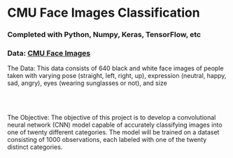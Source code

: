 # CMU Face Images Classification

### Completed with Python, Numpy, Keras, TensorFlow, etc
### Data: [CMU Face Images](https://archive.ics.uci.edu/static/public/124/cmu+face+images.zip)

The Data: This data consists of 640 black and white face images of people taken with varying pose (straight, left, right, up), expression (neutral, happy, sad, angry), eyes (wearing sunglasses or not), and size

<br>
<br>

The Objective: The objective of this project is to develop a convolutional neural network (CNN) model capable of accurately classifying images into one of twenty different categories. The model will be trained on a dataset consisting of 1000 observations, each labeled with one of the twenty distinct categories.